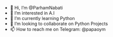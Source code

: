 - 👋 Hi, I’m @ParhamNabati
- 👀 I’m interested in A.I
- 🌱 I’m currently learning Python
- 💞️ I’m looking to collaborate on Python Projects
- 📫 How to reach me on Telegram: @papaoym

<!---
ParhamNabati/ParhamNabati is a ✨ special ✨ repository because its `README.md` (this file) appears on your GitHub profile.
You can click the Preview link to take a look at your changes.
--->

